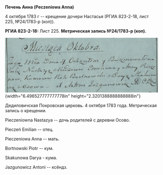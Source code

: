 **Печень Анна (Peczeniowa Anna)**

4 октября 1783 г -- крещение дочери Настасья (РГИА 823-2-18, лист 225,
№24/1783-р (коп)).

**РГИА 823-2-18:** Лист 225. **Метрическая запись №24/1783-р (коп).**

![](./media/12dd4bf890b6d8c812f58315603b6c0d329e8590.png){width="6.496527777777778in"
height="2.3201388888888888in"}

Дедиловичская Покровская церковь. 4 октября 1783 года. Метрическая
запись о крещении.

Pieczeniowna Nastazya -- дочь родителей с деревни Осово.

Pieczeń Emilian -- отец.

Pieczeniowa Anna -- мать.

Bortnowski Piotr -- кум.

Skakunowa Darya - кума.

Jazgunowicz Antoni -- ксёндз.
